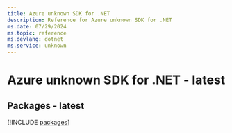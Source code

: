 ```yaml
---
title: Azure unknown SDK for .NET
description: Reference for Azure unknown SDK for .NET
ms.date: 07/29/2024
ms.topic: reference
ms.devlang: dotnet
ms.service: unknown
---
```

# Azure unknown SDK for .NET - latest
## Packages - latest
[!INCLUDE [packages](unknown-index.md)]
